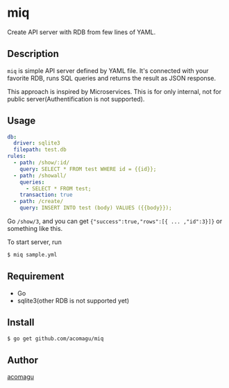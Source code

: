 # miq
Create API server with RDB from few lines of YAML.

## Description
`miq` is simple API server defined by YAML file. It's connected with your favorite RDB, runs SQL queries and returns the result as JSON response.

This approach is inspired by Microservices. This is for only internal, not for public server(Authentification is not supported).

## Usage

```yaml
db:
  driver: sqlite3
  filepath: test.db
rules:
  - path: /show/:id/
    query: SELECT * FROM test WHERE id = {{id}};
  - path: /showall/
    queries:
      - SELECT * FROM test;
    transaction: true
  - path: /create/
    query: INSERT INTO test (body) VALUES ({{body}});
```

Go `/show/3`, and you can get `{"success":true,"rows":[{ ... ,"id":3}]}` or something like this.

To start server, run

```bash
$ miq sample.yml
```

## Requirement
- Go
- sqlite3(other RDB is not supported yet)

## Install
```bash
$ go get github.com/acomagu/miq
```

## Author
[acomagu](https://github.com/acomagu)
